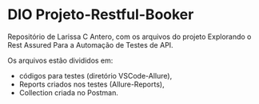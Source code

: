 # DIO Projeto-Restful-Booker
Repositório de Larissa C Antero, com os arquivos do projeto Explorando o Rest Assured Para a Automação de Testes de API.

Os arquivos estão divididos em:
- códigos para testes (diretório VSCode-Allure),
- Reports criados nos testes (Allure-Reports),
- Collection criada no Postman.
